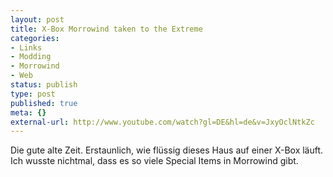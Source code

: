 ```yaml
---
layout: post
title: X-Box Morrowind taken to the Extreme
categories:
- Links
- Modding
- Morrowind
- Web
status: publish
type: post
published: true
meta: {}
external-url: http://www.youtube.com/watch?gl=DE&hl=de&v=JxyOclNtkZc
---
```

Die gute alte Zeit. Erstaunlich, wie flüssig dieses Haus auf einer X-Box läuft. Ich wusste nichtmal, dass es so viele Special Items in Morrowind gibt.
